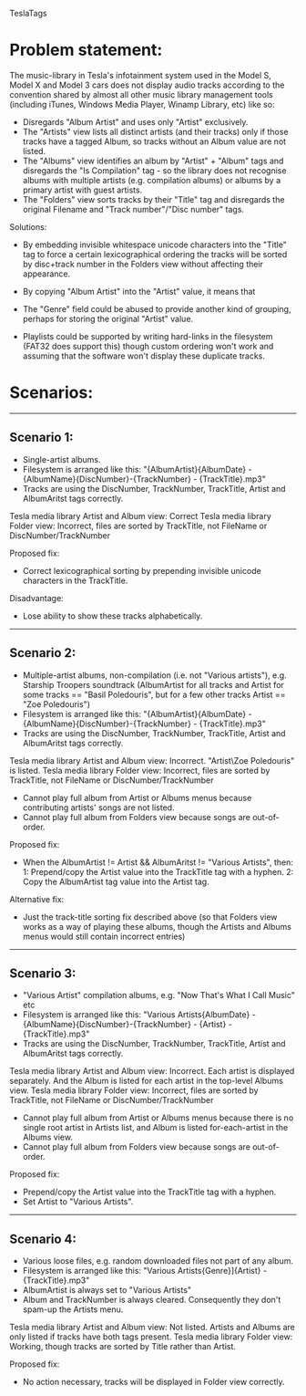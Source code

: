 ﻿TeslaTags

Problem statement:
==================

The music-library in Tesla's infotainment system used in the Model S, Model X and Model 3 cars does not display audio tracks according to the convention shared by almost all other music library management tools (including iTunes, Windows Media Player, Winamp Library, etc) like so:

* Disregards "Album Artist" and uses only "Artist" exclusively.
* The "Artists" view lists all distinct artists (and their tracks) only if those tracks have a tagged Album, so tracks without an Album value are not listed.
* The "Albums" view identifies an album by "Artist" + "Album" tags and disregards the "Is Compilation" tag - so the library does not recognise albums with multiple artists (e.g. compilation albums) or albums by a primary artist with guest artists.
* The "Folders" view sorts tracks by their "Title" tag and disregards the original Filename and "Track number"/"Disc number" tags.

Solutions:

* By embedding invisible whitespace unicode characters into the "Title" tag to force a certain lexicographical ordering the tracks will be sorted by disc+track number in the Folders view without affecting their appearance.
* By copying "Album Artist" into the "Artist" value, it means that 
* The "Genre" field could be abused to provide another kind of grouping, perhaps for storing the original "Artist" value.

* Playlists could be supported by writing hard-links in the filesystem (FAT32 does support this) though custom ordering won't work and assuming that the software won't display these duplicate tracks.

Scenarios:
==========

-----------
Scenario 1:
-----------
* Single-artist albums.
* Filesystem is arranged like this: "{AlbumArtist}\{AlbumDate} - {AlbumName}\{DiscNumber}-{TrackNumber} - {TrackTitle}.mp3"
* Tracks are using the DiscNumber, TrackNumber, TrackTitle, Artist and AlbumAritst tags correctly.

Tesla media library Artist and Album view: Correct
Tesla media library Folder view: Incorrect, files are sorted by TrackTitle, not FileName or DiscNumber/TrackNumber

Proposed fix:
* Correct lexicographical sorting by prepending invisible unicode characters in the TrackTitle.

Disadvantage:
* Lose ability to show these tracks alphabetically.

-----------
Scenario 2:
-----------
* Multiple-artist albums, non-compilation (i.e. not "Various artists"), e.g. Starship Troopers soundtrack (AlbumArtist for all tracks and Artist for some tracks == "Basil Poledouris", but for a few other tracks Artist == "Zoe Poledouris")
* Filesystem is arranged like this: "{AlbumArtist}\{AlbumDate} - {AlbumName}\{DiscNumber}-{TrackNumber} - {TrackTitle}.mp3"
* Tracks are using the DiscNumber, TrackNumber, TrackTitle, Artist and AlbumAritst tags correctly.

Tesla media library Artist and Album view: Incorrect. "Artist\Zoe Poledouris" is listed.
Tesla media library Folder view: Incorrect, files are sorted by TrackTitle, not FileName or DiscNumber/TrackNumber
* Cannot play full album from Artist or Albums menus because contributing artists' songs are not listed.
* Cannot play full album from Folders view because songs are out-of-order.

Proposed fix:
* When the AlbumArtist != Artist && AlbumAritst != "Various Artists", then:
	1: Prepend/copy the Artist value into the TrackTitle tag with a hyphen.
	2: Copy the AlbumArtist tag value into the Artist tag.

Alternative fix:
* Just the track-title sorting fix described above (so that Folders view works as a way of playing these albums, though the Artists and Albums menus would still contain incorrect entries)

-----------
Scenario 3:
-----------
* "Various Artist" compilation albums, e.g. "Now That's What I Call Music" etc
* Filesystem is arranged like this: "Various Artists\{AlbumDate} - {AlbumName}\{DiscNumber}-{TrackNumber} - {Artist} - {TrackTitle}.mp3"
* Tracks are using the DiscNumber, TrackNumber, TrackTitle, Artist and AlbumAritst tags correctly.

Tesla media library Artist and Album view: Incorrect. Each artist is displayed separately. And the Album is listed for each artist in the top-level Albums view.
Tesla media library Folder view: Incorrect, files are sorted by TrackTitle, not FileName or DiscNumber/TrackNumber
* Cannot play full album from Artist or Albums menus because there is no single root artist in Artists list, and Album is listed for-each-artist in the Albums view.
* Cannot play full album from Folders view because songs are out-of-order.

Proposed fix:
* Prepend/copy the Artist value into the TrackTitle tag with a hyphen.
* Set Artist to "Various Artists".

-----------
Scenario 4:
-----------
* Various loose files, e.g. random downloaded files not part of any album.
* Filesystem is arranged like this: "Various Artists\{Genre}]\{Artist} - {TrackTitle}.mp3"
* AlbumArtist is always set to "Various Artists"
* Album and TrackNumber is always cleared. Consequently they don't spam-up the Artists menu.

Tesla media library Artist and Album view: Not listed. Artists and Albums are only listed if tracks have both tags present.
Tesla media library Folder view: Working, though tracks are sorted by Title rather than Artist.

Proposed fix:
* No action necessary, tracks will be displayed in Folder view correctly.

